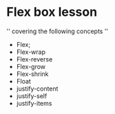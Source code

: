 # Flex box lesson

'' covering the following concepts ''

- Flex;
- Flex-wrap
- Flex-reverse
- Flex-grow
- Flex-shrink
- Float
- justify-content
- justify-self
- justify-items